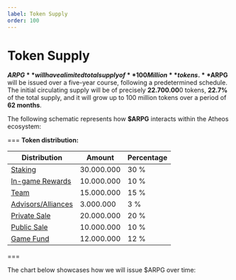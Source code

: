 ```yaml
---
label: Token Supply
order: 100
---
```

# Token Supply 

**$ARPG** will have a limited total supply of **100 Million** tokens.  **$ARPG** will be issued over a five-year course, following a predetermined schedule. The initial circulating supply will be of precisely **22.700.00**0 tokens, **22.7%** of the total supply,  and it will grow up to 100 million tokens over a period of **62 months**. 

The following schematic represents how **$ARPG** interacts within the Atheos ecosystem:

=== **Token distribution:**

Distribution       | Amount       | Percentage
---                | ---          | ---
[Staking](https://atheosgame.github.io/tokenomics/tokensupply/staking/)               | 30.000.000   | 30 %
[In-game Rewards](https://atheosgame.github.io/tokenomics/tokensupply/ingamerewards/)             | 10.000.000   | 10 %
[Team](https://atheosgame.github.io/tokenomics/tokensupply/team/)                      | 15.000.000   | 15 %
[Advisors/Alliances](https://atheosgame.github.io/tokenomics/tokensupply/advisors/)   | 3.000.000    | 3 %
[Private Sale](https://atheosgame.github.io/tokenomics/tokensupply/privatesale/)       | 20.000.000   | 20 %
[Public Sale](https://atheosgame.github.io/tokenomics/tokensupply/publicsale/)         | 10.000.000   | 10 %
[Game Fund](https://atheosgame.github.io/tokenomics/tokensupply/gamefund/)             | 12.000.000   | 12 %
===

The chart below showcases how we will issue $ARPG over time:
